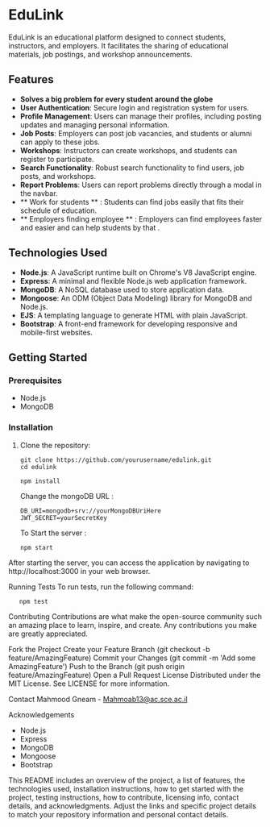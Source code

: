 # EduLink

EduLink is an educational platform designed to connect students, instructors, and employers. It facilitates the sharing of educational materials, job postings, and workshop announcements.

## Features

- **Solves a big problem for every student around the globe**
- **User Authentication**: Secure login and registration system for users.
- **Profile Management**: Users can manage their profiles, including posting updates and managing personal information.
- **Job Posts**: Employers can post job vacancies, and students or alumni can apply to these jobs.
- **Workshops**: Instructors can create workshops, and students can register to participate.
- **Search Functionality**: Robust search functionality to find users, job posts, and workshops.
- **Report Problems**: Users can report problems directly through a modal in the navbar.
- ** Work for students ** : Students can find jobs easily that fits their schedule of education.
- ** Employers finding employee ** : Employers can find employees faster and easier and can help students by that . 
  

## Technologies Used

- **Node.js**: A JavaScript runtime built on Chrome's V8 JavaScript engine.
- **Express**: A minimal and flexible Node.js web application framework.
- **MongoDB**: A NoSQL database used to store application data.
- **Mongoose**: An ODM (Object Data Modeling) library for MongoDB and Node.js.
- **EJS**: A templating language to generate HTML with plain JavaScript.
- **Bootstrap**: A front-end framework for developing responsive and mobile-first websites.

## Getting Started

### Prerequisites

- Node.js
- MongoDB

### Installation

1. Clone the repository:
   ```
   git clone https://github.com/yourusername/edulink.git
   cd edulink
   ```
   
   ```
   npm install
   ```
   Change the mongoDB URL : 
   ```
   DB_URI=mongodb+srv://yourMongoDBUriHere
   JWT_SECRET=yourSecretKey
   ```
   
   To Start the server : 
   ```
   npm start
   ```

After starting the server, you can access the application by navigating to http://localhost:3000 in your web browser.

Running Tests
      To run tests, run the following command:
   ```
      npm test
   ```

Contributing
Contributions are what make the open-source community such an amazing place to learn, inspire, and create. Any contributions you make are greatly appreciated.

Fork the Project
Create your Feature Branch (git checkout -b feature/AmazingFeature)
Commit your Changes (git commit -m 'Add some AmazingFeature')
Push to the Branch (git push origin feature/AmazingFeature)
Open a Pull Request
License
Distributed under the MIT License. See LICENSE for more information.

Contact
Mahmood Gneam - Mahmoab13@ac.sce.ac.il



Acknowledgements
* Node.js
* Express
* MongoDB
* Mongoose
* Bootstrap

This README includes an overview of the project, a list of features, the technologies used, installation instructions, how to get started with the project, testing instructions, how to contribute, licensing info, contact details, and acknowledgments. Adjust the links and specific project details to match your repository information and personal contact details.





